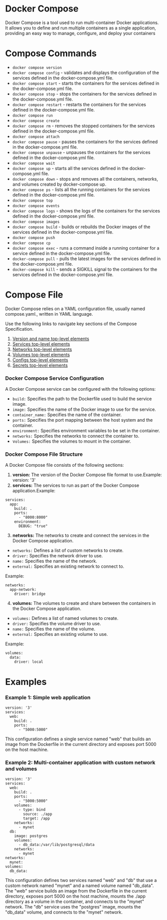 # Docker Compose
Docker Compose is a tool used to run multi-container Docker applications. It allows you to define and run multiple containers as a single application, providing an easy way to manage, configure, and deploy your containers

# Compose Commands

- ` docker compose version `
- ` docker compose config ` - validates and displays the configuration of the services defined in the docker-compose.yml file.
- ` docker compose start ` - starts the containers for the services defined in the docker-compose.yml file.
- ` docker compose stop ` - stops the containers for the services defined in the docker-compose.yml file.
- ` docker compose restart ` - restarts the containers for the services defined in the docker-compose.yml file.
- ` docker compose run ` 
- ` docker compose create `
- ` docker compose rm ` - removes the stopped containers for the services defined in the docker-compose.yml file.
- ` docker compose attach `
- ` docker compose pause ` - pauses the containers for the services defined in the docker-compose.yml file.
- ` docker compose unpause ` - unpauses the containers for the services defined in the docker-compose.yml file.
- ` docker compose wait `
- ` docker compose up ` - starts all the services defined in the docker-compose.yml file.
- ` docker compose down ` - stops and removes all the containers, networks, and volumes created by docker-compose up.
- ` docker compose ps ` - lists all the running containers for the services defined in the docker-compose.yml file.
- ` docker compose top `
- ` docker compose events `
- ` docker compose logs ` - shows the logs of the containers for the services defined in the docker-compose.yml file.
- ` docker compose images `
- ` docker compose build ` -  builds or rebuilds the Docker images of the services defined in the docker-compose.yml file.
- ` docker compose push `
- ` docker compose cp `
- ` docker compose exec ` - runs a command inside a running container for a service defined in the docker-compose.yml file.
- ` docker-compose pull ` - pulls the latest images for the services defined in the docker-compose.yml file.
- ` docker-compose kill ` - sends a SIGKILL signal to the containers for the services defined in the docker-compose.yml file.


# Compose File

Docker Compose relies on a YAML configuration file, usually named compose.yaml., written in YAML language.

Use the following links to navigate key sections of the Compose Specification.
1. [Version and name top-level elements](https://docs.docker.com/compose/compose-file/04-version-and-name/)
2. [Services top-level elements](https://docs.docker.com/compose/compose-file/05-services/)
3. [Networks top-level elements](https://docs.docker.com/compose/compose-file/06-networks/)
4. [Volumes top-level elements](https://docs.docker.com/compose/compose-file/07-volumes/)
5. [Configs top-level elements](https://docs.docker.com/compose/compose-file/08-configs/)
6. [Secrets top-level elements](https://docs.docker.com/compose/compose-file/09-secrets/)


### Docker Compose Service Configuration
A Docker Compose service can be configured with the following options:

- `build:` Specifies the path to the Dockerfile used to build the service image.
- `image:` Specifies the name of the Docker image to use for the service.
- `container_name:` Specifies the name of the container.
- `ports:` Specifies the port mapping between the host system and the container.
- `environment:` Specifies environment variables to be set in the container.
- `networks:` Specifies the networks to connect the container to.
- v`olumes:` Specifies the volumes to mount in the container.


### Docker Compose File Structure
A Docker Compose file consists of the following sections:

1. **version:** The version of the Docker Compose file format to use.Example: version: '3'
2. **services:** The services to run as part of the Docker Compose application.Example:
```
services:
  app:
    build: .
    ports:
      - "8000:8000"
    environment:
      DEBUG: "true"
```
3. **networks:** The networks to create and connect the services in the Docker Compose application.

- `networks:` Defines a list of custom networks to create.
- `driver:` Specifies the network driver to use.
- `name:` Specifies the name of the network.
- `external:` Specifies an existing network to connect to.


Example:
```
networks:
  app-network:
    driver: bridge 
```

4. **volumes:** The volumes to create and share between the containers in the Docker Compose application.

- `volumes:` Defines a list of named volumes to create.
- `driver:` Specifies the volume driver to use.
- `name:` Specifies the name of the volume.
- `external:` Specifies an existing volume to use.


Example:
```
volumes:
  data:
    driver: local
```

# Examples
### Example 1: Simple web application

```
version: '3'
services:
  web:
    build: .
    ports:
      - "5000:5000"

```
This configuration defines a single service named "web" that builds an image from the Dockerfile in the current directory and exposes port 5000 on the host machine.

### Example 2: Multi-container application with custom network and volumes
```
version: '3'
services:
  web:
    build: .
    ports:
      - "5000:5000"
    volumes:
      - type: bind
        source: ./app
        target: /app
    networks:
      - mynet
  db:
    image: postgres
    volumes:
      - db_data:/var/lib/postgresql/data
    networks:
      - mynet
networks:
  mynet:
volumes:
  db_data:

```
This configuration defines two services named "web" and "db" that use a custom network named "mynet" and a named volume named "db_data". The "web" service builds an image from the Dockerfile in the current directory, exposes port 5000 on the host machine, mounts the ./app directory as a volume in the container, and connects to the "mynet" network. The "db" service uses the "postgres" image, mounts the "db_data" volume, and connects to the "mynet" network.

